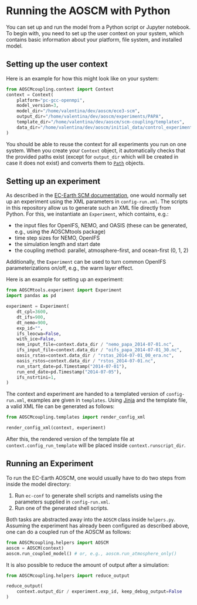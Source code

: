 # Running the AOSCM with Python

You can set up and run the model from a Python script or Jupyter notebook.
To begin with, you need to set up the user context on your system, which contains basic information about your platform, file system, and installed model.

## Setting up the user context

Here is an example for how this might look like on your system:

```python 
from AOSCMcoupling.context import Context
context = Context(
    platform="pc-gcc-openmpi",
    model_version=3,
    model_dir="/home/valentina/dev/aoscm/ece3-scm",
    output_dir="/home/valentina/dev/aoscm/experiments/PAPA",
    template_dir="/home/valentina/dev/aoscm/scm-coupling/templates",
    data_dir="/home/valentina/dev/aoscm/initial_data/control_experiment",
)
```

You should be able to reuse the context for all experiments you run on one system.
When you create your `Context` object, it automatically checks that the provided paths exist (except for `output_dir` which will be created in case it does not exist) and converts them to [`Path`](https://docs.python.org/3/library/pathlib.html) objects.

## Setting up an experiment

As described in the [EC-Earth SCM documentation](https://dev.ec-earth.org/projects/ecearth3/wiki/Single_Column_Coupled_EC-Earth#Running-the-model), one would normally set up an experiment using the XML parameters in `config-run.xml`.
The scripts in this repository allow us to generate such an XML file directly from Python.
For this, we instantiate an `Experiment`, which contains, e.g.:
- the input files for OpenIFS, NEMO, and OASIS (these can be generated, e.g., using the AOSCMtools package)
- time step sizes for NEMO, OpenIFS
- the simulation length and start date
- the coupling method: parallel, atmosphere-first, and ocean-first (0, 1, 2)

Additionally, the `Experiment` can be used to turn common OpenIFS parameterizations on/off, e.g., the warm layer effect.

Here is an example for setting up an experiment:

```python
from AOSCMtools.experiment import Experiment
import pandas as pd

experiment = Experiment(
    dt_cpl=3600,
    dt_ifs=900,
    dt_nemo=900,
    exp_id="",
    ifs_leocwa=False,
    with_ice=False,
    nem_input_file=context.data_dir / "nemo_papa_2014-07-01.nc",
    ifs_input_file=context.data_dir / "oifs_papa_2014-07-01_30.nc",
    oasis_rstas=context.data_dir / "rstas_2014-07-01_00_era.nc",
    oasis_rstos=context.data_dir / "rstos_2014-07-01.nc",
    run_start_date=pd.Timestamp("2014-07-01"),
    run_end_date=pd.Timestamp("2014-07-05"),
    ifs_nstrtini=1,
)
```

The context and experiment are handed to a templated version of `config-run.xml`, examples are given in `templates`.
Using [Jinja](https://jinja.palletsprojects.com/) and the template file, a valid XML file can be generated as follows:

```python
from AOSCMcoupling.templates import render_config_xml

render_config_xml(context, experiment)
```

After this, the rendered version of the template file at `context.config_run_template` will be placed inside `context.runscript_dir`.

## Running an Experiment

To run the EC-Earth AOSCM, one would usually have to do two steps from inside the model directory:
1. Run `ec-conf` to generate shell scripts and namelists using the parameters supplied in `config-run.xml`.
2. Run one of the generated shell scripts.

Both tasks are abstracted away into the `AOSCM` class inside `helpers.py`.
Assuming the experiment has already been configured as described above, one can do a coupled run of the AOSCM as follows:

```python
from AOSCMcoupling.helpers import AOSCM
aoscm = AOSCM(context)
aoscm.run_coupled_model() # or, e.g., aoscm.run_atmosphere_only()
```

It is also possible to reduce the amount of output after a simulation:

```python
from AOSCMcoupling.helpers import reduce_output

reduce_output(
    context.output_dir / experiment.exp_id, keep_debug_output=False
)
```